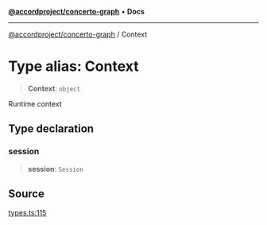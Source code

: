 [**@accordproject/concerto-graph**](../README.md) • **Docs**

***

[@accordproject/concerto-graph](../README.md) / Context

# Type alias: Context

> **Context**: `object`

Runtime context

## Type declaration

### session

> **session**: `Session`

## Source

[types.ts:115](https://github.com/accordproject/lab-concerto-graph/blob/bb2157507ab9fc0933aed80f61ecfe646c993a37/src/types.ts#L115)

